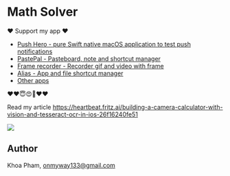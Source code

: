 # Math Solver

❤️ Support my app ❤️ 

- [Push Hero - pure Swift native macOS application to test push notifications](https://www.producthunt.com/posts/push-hero-2)
- [PastePal - Pasteboard, note and shortcut manager](https://www.producthunt.com/posts/pastepal)
- [Frame recorder - Recorder gif and video with frame](https://www.producthunt.com/posts/frame-recorder)
- [Alias - App and file shortcut manager](https://www.producthunt.com/posts/alias-shortcut-manager)
- [Other apps](https://onmyway133.github.io/projects/)

❤️❤️😇😍🤘❤️❤️

Read my article https://heartbeat.fritz.ai/building-a-camera-calculator-with-vision-and-tesseract-ocr-in-ios-26f16240fe51

![](https://cdn-images-1.medium.com/max/1600/0*D_0bLPtNZYI9-dUJ)

## Author

Khoa Pham, onmyway133@gmail.com
